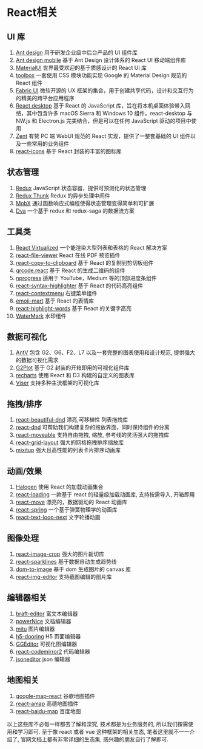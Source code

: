 # React相关

## UI 库
1. [Ant design](https://ant.design/components/overview-cn/) 用于研发企业级中后台产品的 UI 组件库
2. [Ant design mobile](https://mobile.ant.design/zh/components/button) 基于 Ant Design 设计体系的 React UI 移动端组件库
3. [MaterialUI](https://v4.mui.com/) 世界最受欢迎的基于质感设计的 React UI 库
4. [toolbox](http://react-toolbox.io/) 一套使用 CSS 模块功能实现 Google 的 Material Design 规范的 React 组件
5. [Fabric UI](https://developer.microsoft.com/en-us/fluentui#/controls/web) 微软开源的 UX 框架的集合，用于创建共享代码，设计和交互行为的精美的跨平台应用程序
6. [React desktop](http://reactdesktop.js.org/) 基于 React 的 JavaScript 库，旨在将本机桌面体验带入网络，其中包含许多 macOS Sierra 和 Windows 10 组件。react-desktop 与 NW.js 和 Electron.js 完美结合，但是可以在任何 JavaScript 驱动的项目中使用
7. [Zent](https://design.youzan.com/) 有赞 PC 端 WebUI 规范的 React 实现，提供了一整套基础的 UI 组件以及一些常用的业务组件
8. [react-icons](https://react-icons.github.io/react-icons) 基于 React 封装的丰富的图标库

## 状态管理
1. [Redux](https://redux.js.org/) JavaScript 状态容器，提供可预测化的状态管理
2. [Redux Thunk](https://github.com/reduxjs/redux-thunk) Redux 的异步处理中间件
3. [MobX](https://mobx.js.org/) 通过函数响应式编程使得状态管理变得简单和可扩展
4. [Dva](https://github.com/dvajs/dva) 一个基于 redux 和 redux-saga 的数据流方案

## 工具类
1. [React Virtualized](https://github.com/bvaughn/react-virtualized) 一个能渲染大型列表和表格的 React 解决方案
2. [react-file-viewer](https://www.npmjs.com/package/react-file-viewer) React 在线 PDF 预览插件
3. [react-copy-to-clipboard](https://github.com/vigosan/react-copy-to-clipboard) 基于 React 的复制到剪切板组件
4. [qrcode.react](https://github.com/zpao/qrcode.react) 基于 React 的生成二维码的组件
5. [nprogress](https://www.npmjs.com/package/nprogress) 适用于 YouTube，Medium 等的顶部进度条组件
6. [react-syntax-highlighter](https://github.com/react-syntax-highlighter/react-syntax-highlighter) 基于 React 的代码高亮组件
7. [react-contextmenu](https://github.com/vkbansal/react-contextmenu/) 右键菜单组件
8. [emoji-mart](https://github.com/missive/emoji-mart) 基于 React 的表情库
9. [react-highlight-words](https://github.com/bvaughn/react-highlight-words) 基于 React 的关键字高亮
10. [WaterMark](https://procomponents.ant.design/components/water-mark) 水印组件

## 数据可视化
1. [AntV](https://antv.vision/) 包含 G2、G6、F2、L7 以及一套完整的图表使用和设计规范, 提供强大的数据可视化需求
2. [G2Plot](https://github.com/antvis/G2Plot) 基于 G2 封装的开箱即用的可视化组件库
3. [recharts](https://github.com/recharts/recharts) 使用 React 和 D3 构建的自定义的图表库
4. [Viser](https://viserjs.github.io/) 支持多种主流框架的可视化库

## 拖拽/排序
1. [react-beautiful-dnd](https://github.com/atlassian/react-beautiful-dnd) 漂亮,可移植性 列表拖拽库
2. [react-dnd](https://github.com/react-dnd/react-dnd) 可帮助我们构建复杂的拖放界面，同时保持组件的分离
3. [react-moveable](https://github.com/daybrush/moveable/tree/master/packages/react-moveable) 支持自由拖拽, 缩放, 参考线的灵活强大的拖拽库
4. [react-grid-layout](https://github.com/react-grid-layout/react-grid-layout) 强大的网格拖拽排序缩放库
5. [mixitup](https://github.com/patrickkunka/mixitup) 强大且高性能的列表卡片排序动画库

## 动画/效果
1. [Halogen](https://yuanyan.github.io/halogen/) 使用 React 的加载动画集合
2. [react-loading](http://h5.dooring.cn/react-loading) 一款基于 react 的轻量级加载动画库, 支持按需导入, 开箱即用
3. [react-move](https://github.com/react-tools/react-move) 漂亮的，数据驱动的 React 动画库
4. [react-spring](https://github.com/pmndrs/react-spring) 一个基于弹簧物理学的动画库
5. [react-text-loop-next](https://github.com/samarmohan/react-text-loop-next) 文字轮播动画

## 图像处理
1. [react-image-crop](https://github.com/DominicTobias/react-image-crop) 强大的图片裁切库
2. [react-sparklines](http://kyleamathews.github.io/react-sparkline/) 基于数据自动生成趋势线
3. [dom-to-image](https://www.npmjs.com/package/dom-to-image) 基于 dom 生成图片的 canvas 库
4. [react-img-editor](https://github.com/YaoKaiLun/react-img-editor) 支持截图编辑的图片库

## 编辑器相关
1. [braft-editor](https://github.com/margox/braft-editor) 富文本编辑器
2. [powerNice](http://h5.dooring.cn/powernice/views) 文档编辑器
3. [mitu](https://github.com/H5-Dooring/mitu-editor) 图片编辑器
4. [h5-dooring](https://github.com/MrXujiang/h5-Dooring) H5 页面编辑器
5. [GGEditor](https://github.com/alibaba/GGEditor) 可视化图编辑器
6. [react-codemirror2](https://github.com/scniro/react-codemirror2) 代码编辑器
7. [jsoneditor](https://github.com/json-editor/json-editor) json 编辑器

## 地图相关
1. [google-map-react](https://github.com/google-map-react/google-map-react) 谷歌地图插件
2. [react-amap](https://github.com/ElemeFE/react-amap) 高德地图插件
3. [react-baidu-map](https://github.com/uiwjs/react-baidu-map) 百度地图

以上这些库不必每一样都去了解和深究, 技术都是为业务服务的, 所以我们按需使用和学习即可. 至于像 react 或者 vue 这种框架的相关生态, 笔者这里就不一一介绍了, 官网文档上都有非常详细的生态集, 感兴趣的朋友自行了解即可.